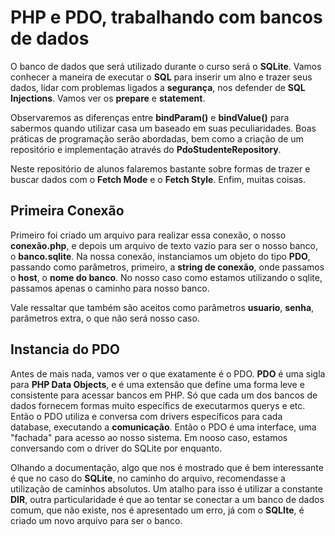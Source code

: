
# PHP e PDO, trabalhando com bancos de dados

O banco de dados que será utilizado durante o curso será o **SQLite**. Vamos conhecer a maneira de executar o **SQL** para inserir um alno e trazer seus dados, lidar com problemas ligados a **segurança**, nos defender de **SQL Injections**. Vamos ver os **prepare** e **statement**.

Observaremos as diferenças entre **bindParam()** e **bindValue()** para sabermos quando utilizar casa um baseado em suas peculiaridades. Boas práticas de programação serão abordadas, bem como a criação de um repositório e implementação através do **PdoStudenteRepository**.

Neste repositório de alunos falaremos bastante sobre formas de trazer e buscar dados com o **Fetch Mode** e o **Fetch Style**. Enfim, muitas coisas.

## Primeira Conexão

Primeiro foi criado um arquivo para realizar essa conexão, o nosso **conexão.php**, e depois um arquivo de texto vazio para ser o nosso banco, o **banco.sqlite**. Na nossa conexão, instanciamos um objeto do tipo **PDO**, passando como parâmetros, primeiro, a **string de conexão**, onde passamos o **host**, o **nome do banco**. No nosso caso como estamos utilizando o sqlite, passamos apenas o caminho para nosso banco.

Vale ressaltar que também são aceitos como parâmetros **usuario**, **senha**, parâmetros extra, o que não será nosso caso.

## Instancia do PDO

Antes de mais nada, vamos ver o que exatamente é o PDO. **PDO** é uma sigla para **PHP Data Objects**, e é uma extensão que define uma forma leve e consistente para acessar bancos em PHP. Só que cada um dos bancos de dados fornecem formas muito específics de executarmos querys e etc. Então o PDO utiliza e conversa com drivers específicos para cada database, executando a **comunicação**. Então o PDO é uma interface, uma "fachada" para  acesso ao nosso sistema. Em nooso caso, estamos conversando com o driver do SQLite por enquanto.

Olhando a documentação, algo que nos é mostrado que é bem interessante é que no caso do **SQLite**, no caminho do arquivo, recomendasse a utilização de caminhos absolutos. Um atalho para isso é utilizar a constante __DIR__, outra particularidade é que ao tentar se conectar a um banco de dados comum, que não existe, nos é apresentado um erro, já com o **SQLIte**, é criado um novo arquivo para ser o banco.


